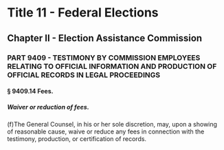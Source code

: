 
# Title 11 - Federal Elections
## Chapter II - Election Assistance Commission
### PART 9409 - TESTIMONY BY COMMISSION EMPLOYEES RELATING TO OFFICIAL INFORMATION AND PRODUCTION OF OFFICIAL RECORDS IN LEGAL PROCEEDINGS
#### § 9409.14 Fees.
##### Waiver or reduction of fees.

(f)The General Counsel, in his or her sole discretion, may, upon a showing of reasonable cause, waive or reduce any fees in connection with the testimony, production, or certification of records.
